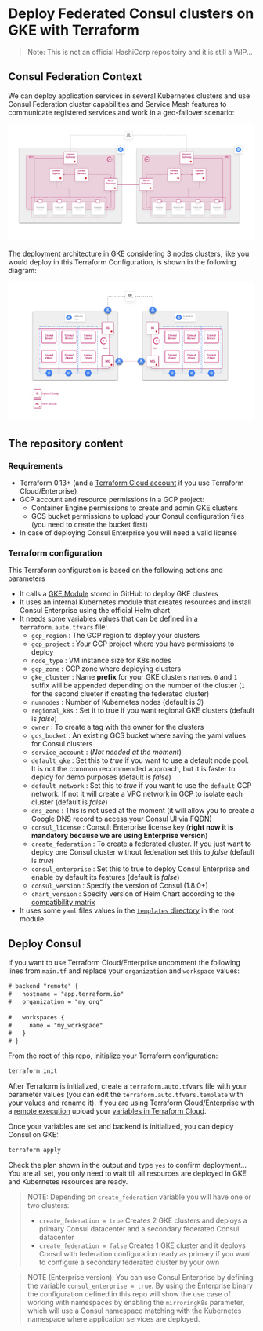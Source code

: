 # Deploy Federated Consul clusters on GKE with Terraform

> Note: This is not an official HashiCorp repositoiry and it is still a WIP...

## Consul Federation Context
We can deploy application services in several Kubernetes clusters and use Consul Federation cluster capabilities and Service Mesh features to communicate registered services and work in a geo-failover scenario:

![Consul Service Mesh Federation](./docs/Consul-Services-Federation-Hashicups.png)

The deployment architecture in GKE considering 3 nodes clusters, like you would deploy in this Terraform Configuration, is shown in the following diagram:

![Consul 3 nodes GKE deployment](./docs/Consul-GKE-Deployment.png)

## The repository content

### Requirements

* Terraform 0.13+ (and a [Terraform Cloud account](https://app.terraform.io/signup/account) if you use Terraform Cloud/Enterprise)
* GCP account and resource permissions in a GCP project:
  * Container Engine permissions to create and admin GKE clusters
  * GCS bucket permissions to upload your Consul configuration files (you need to create the bucket first)
* In case of deploying Consul Enterprise you will need a valid license

### Terraform configuration
This Terraform configuration is based on the following actions and parameters

* It calls a [GKE Module](https://github.com/dcanadillas/dcanadillas-tf-gke) stored in GitHub to deploy GKE clusters
* It uses an internal Kubernetes module that creates resources and install Consul Enterprise using the official Helm chart
* It needs some variables values that can be defined in a `terraform.auto.tfvars` file:
  * `gcp_region` : The GCP region to deploy your clusters
  * `gcp_project` : Your GCP project where you have permissions to deploy
  * `node_type` : VM instance size for K8s nodes
  * `gcp_zone` : GCP zone where deploying clusters
  * `gke_cluster` : Name **prefix** for your GKE clusters names. `0` and `1` suffix will be appended depending on the number of the cluster (`1` for the second clueter if creating the federated cluster)
  * `numnodes` : Number of Kubernetes nodes (default is *3*)
  * `regional_k8s` : Set it to true if you want regional GKE clusters (default is *false*)
  * `owner` : To create a tag with the owner for the clusters
  * `gcs_bucket` : An existing GCS bucket where saving the yaml values for Consul clusters
  * `service_account` : (*Not needed at the moment*)
  * `default_gke` : Set this to *true* if you want to use a default node pool. It is not the common recommended approach, but it is faster to deploy for demo purposes (default is *false*)
  * `default_network` : Set this to *true* if you want to use the `default` GCP network. If not it will create a VPC network in GCP to isolate each cluster (default is *false*)
  * `dns_zone` : This is not used at the moment (it will allow you to create a Google DNS record to access your Consul UI via FQDN)
  * `consul_license` : Consult Enterprise license key (**right now it is mandatory because we are using Enterprise version**)
  * `create_federation` : To create a federated cluster. If you just want to deploy one Consul cluster without federation set this to *false* (default is *true*)
  * `consul_enterprise` : Set this to true to deploy Consul Enterprise and enable by default its features (default is *false*)
  * `consul_version` : Specify the version of Consul (1.8.0+)
  * `chart_version` : Specify version of Helm Chart according to the [compatibility matrix](https://www.consul.io/docs/k8s/upgrade/compatibility)
* It uses some `yaml` files values  in the [`templates` directory](./templates) in the root module

## Deploy Consul

If you want to use Terraform Cloud/Enterprise uncomment the following lines from `main.tf` and replace your `organization` and `workspace` values:
  ```
  # backend "remote" {
  #   hostname = "app.terraform.io"
  #   organization = "my_org"

  #   workspaces {
  #     name = "my_workspace"
  #   }
  # }
  ```

From the root of this repo, initialize your Terraform configuration:
```bash
terraform init
```

After Terraform is initialized, create a `terraform.auto.tfvars` file with your parameter values (you can edit the `terraform.auto.tfvars.template` with your values and rename it). If you are using Terraform Cloud/Enterprise with a [remote execution](https://www.terraform.io/docs/cloud/run/index.html) upload your [variables in Terraform Cloud](https://www.terraform.io/docs/cloud/workspaces/variables.html).

Once your variables are set and backend is initialized, you can deploy Consul on GKE:

```bash
terraform apply
```

Check the plan shown in the output and type `yes` to confirm deployment... You are all set, you only need to wait till all resources are deployed in GKE and Kubernetes resources are ready.

> NOTE: Depending on `create_federation` variable you will have one or two clusters:
> * `create_federation = true` Creates 2 GKE clusters and deploys a primary Consul datacenter and a secondary federated Consul datacenter
> * `create_federation = false` Creates 1 GKE cluster and it deploys Consul with federation configuration ready as primary if you want to configure a secondary federated cluster by your own

> NOTE (Enterprise version): You can use Consul Enterprise by defining the variable `consul_enterprise = true`. By using the Enterprise binary the configuration defined in this repo will show the use case of working with namespaces by enabling the `mirroringK8s` parameter, which will use a Consul namespace matching with the Kubernetes namespace where application services are deployed. 

